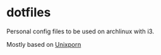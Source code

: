 # dotfiles

Personal config files to be used on archlinux with i3.

Mostly based on [Unixporn](https://reddit.com/r/unixporn)
